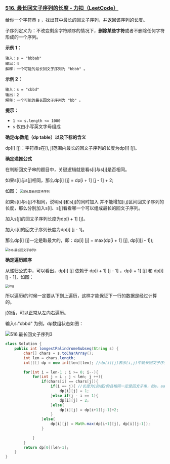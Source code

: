 ### [516. 最长回文子序列的长度 - 力扣（LeetCode）](https://leetcode.cn/problems/longest-palindromic-subsequence/description/)

给你一个字符串 `s` ，找出其中最长的回文子序列，并返回该序列的长度。

子序列定义为：不改变剩余字符顺序的情况下，**删除某些字符**或者不删除任何字符形成的一个序列。

 

**示例 1：**

```
输入：s = "bbbab"
输出：4
解释：一个可能的最长回文子序列为 "bbbb" 。
```

**示例 2：**

```
输入：s = "cbbd"
输出：2
解释：一个可能的最长回文子序列为 "bb" 。
```

 

**提示：**

- `1 <= s.length <= 1000`
- `s` 仅由小写英文字母组成



**确定dp数组（dp table）以及下标的含义**

dp[i] [j]：字符串s在[i, j]范围内最长的回文子序列的长度为dp[i] [j]。

**确定递推公式**

在判断回文子串的题目中，关键逻辑就是看s[i]与s[j]是否相同。

如果s[i]与s[j]相同，那么dp[i] [j] = dp[i + 1] [j - 1] + 2;

如图： <img src="https://code-thinking-1253855093.file.myqcloud.com/pics/20210127151350563.jpg" alt="516.最长回文子序列" style="zoom:67%;" />



如果s[i]与s[j]不相同，说明s[i]和s[j]的同时加入 并不能增加[i,j]区间回文子序列的长度，那么分别加入s[i]、s[j]看看哪一个可以组成最长的回文子序列。

加入s[j]的回文子序列长度为dp[i + 1] [j]。

加入s[i]的回文子序列长度为dp[i] [j - 1]。

那么dp[i] [j]一定是取最大的，即：dp[i] [j] = max(dp[i + 1] [j], dp[i][j - 1]);

<img src="https://code-thinking-1253855093.file.myqcloud.com/pics/20210127151420476.jpg" alt="516.最长回文子序列1" style="zoom: 67%;" />





**确定遍历顺序**

从递归公式中，可以看出，dp[i] [j] 依赖于 dp[i + 1] [j - 1] ，dp[i + 1] [j] 和 dp[i] [j - 1]，如图：

<img src="https://code-thinking-1253855093.file.myqcloud.com/pics/20230102172155.png" alt="img" style="zoom:67%;" />

所以遍历i的时候一定要从下到上遍历，这样才能保证下一行的数据是经过计算的。

j的话，可以正常从左向右遍历。



输入s:"cbbd" 为例，dp数组状态如图：

![516.最长回文子序列3](https://code-thinking-1253855093.file.myqcloud.com/pics/20210127151521432.jpg)





```java
class Solution {
    public int longestPalindromeSubseq(String s) {
        char[] chars = s.toCharArray();
        int len = chars.length;
        int[][] dp = new int[len][len]; //dp[i][j]表示[i,j]中最长回文子序列长度
        
        for(int i = len-1 ; i >= 0; i--){
            for(int j = i ; j < len; j ++){
                if(chars[i] == chars[j]){
                    if(i == j){ //长度为1的或2的且相同一定是回文子串，如a，aa
                        dp[i][j] = 1;
                    }else if(j - i == 1){
                        dp[i][j] = 2;
                    }else{ 
                        dp[i][j] = dp[i+1][j-1]+2;
                    }
                }else{ 
                    dp[i][j] = Math.max(dp[i+1][j], dp[i][j-1]);
                }
                
            }
        }
        return dp[0][len-1];
    }
}
```

